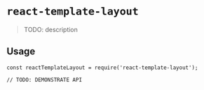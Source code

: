 # `react-template-layout`

> TODO: description

## Usage

```
const reactTemplateLayout = require('react-template-layout');

// TODO: DEMONSTRATE API
```
